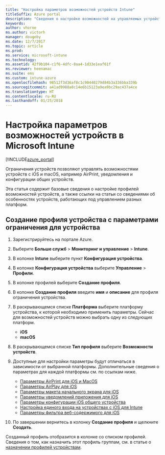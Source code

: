 ```yaml
---
title: "Настройка параметров возможностей устройств Intune"
titleSuffix: Azure portal
description: "Сведения о настройке возможностей на управляемых устройствах с помощью Intune.\""
keywords: 
author: vhorne
ms.author: victorh
manager: dougeby
ms.date: 12/7/2017
ms.topic: article
ms.prod: 
ms.service: microsoft-intune
ms.technology: 
ms.assetid: 42f9b104-c1f6-4dfc-8aa4-1d33e1eaf61f
ms.reviewer: heenamac
ms.suite: ems
ms.custom: intune-azure
ms.openlocfilehash: 98512f3d36af8c1c90440279d84b3a336bba339b
ms.sourcegitcommit: a41ad9988a8c14e6b15123a9ea9bc29ac437a4ce
ms.translationtype: HT
ms.contentlocale: ru-RU
ms.lasthandoff: 01/25/2018
---
```

# <a name="how-to-configure-device-feature-settings-in-microsoft-intune"></a>Настройка параметров возможностей устройств в Microsoft Intune

[!INCLUDE[azure_portal](./includes/azure_portal.md)]

Ограничения устройств позволяют управлять возможностями устройств с iOS и macOS, например AirPrint, уведомления и конфигурации общих устройств.

Эта статья содержит базовые сведения о настройке профилей возможностей устройств, а также ссылки на статьи со сведениями об особенностях устройств, работающих под управлением разных платформ.

## <a name="create-a-device-profile-containing-device-restriction-settings"></a>Создание профиля устройства с параметрами ограничения для устройства

1. Зарегистрируйтесь на портале Azure.
2. Выберите **Больше служб** > **Мониторинг и управление** > **Intune**.
3. В колонке **Intune** выберите пункт **Конфигурация устройства**.
2. В колонке **Конфигурация устройства** выберите **Управление** > **Профили**.
3. В колонке профилей выберите **Создание профиля**.
4. В колонке **Создание профиля** введите **имя** и **описание** для профиля ограничения устройства.
5. В раскрывающемся списке **Платформа** выберите платформу устройства, к которой необходимо применить параметры. Сейчас для возможностей устройств можно выбрать одну из следующих платформ.
    - **iOS**
    - **macOS**
6. В раскрывающемся списке **Тип профиля** выберите **Возможности устройств**. 
7. Доступные для настройки параметры будут отличаться в зависимости от выбранной платформы. Дополнительные сведения о параметрах для каждой платформы см. по ссылкам ниже.
    - [Параметры AirPrint для iOS и MacOS](air-print-settings-ios-macos.md)
    - [Параметры AirPlay для iOS](airplay-settings-ios.md)
    - [Параметры макета начального экрана для iOS](home-screen-settings-ios.md)
    - [Параметры уведомлений приложения для iOS](app-notification-settings-ios.md)
    - [Параметры конфигурации iOS общего устройства](shared-device-settings-ios.md)
    - [Настройка единого входа на устройствах с iOS для Intune](sso-ios.md)
    - [Параметры фильтра веб-содержимого для iOS](web-content-filter-settings-ios.md)

8. По завершении вернитесь в колонку **Создание профиля** и щелкните **Создать**.

Созданный профиль отобразится в колонке со списком профилей.
Сведения о том, как назначить этот профиль группам, см. в статье о [назначении профилей устройствам](device-profile-assign.md).



